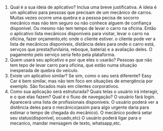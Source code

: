 1. Qual é a sua ideia de aplicativo? Inclua uma breve justificativa.
  A ideia é um aplicativo para pessoas que precisam de um mecânico de carros. Muitas vezes ocorre uma quebra e a pessoa pecisa de socorro mecânico mas não tem 
seguro ou não conhece alguem de confiança disponível. Ou mesmo não tem tempo de levar o carro na oficina. Então o aplicativo lista mecânicos 
disponíveis para visitar, levar o carro na oficina, fazer orçamento,etc onde o cliente estiver. 
o cliente pode ver a lista de mecânicos disponíveis, distância deles para onde o carro está, servços que presta(funilairia, reboque, bateria)
e a avaliação deles. 
O pagamento pelo serviço seria feito pela plataforma.
2.  Quem usará seu aplicativo e por que eles o usarão?
  Pessoas que não tem tepo de levar carro para oficina, que estão numa situação inesperada de quebra do veículo.
3.  Existe um aplicativo similar? Se sim, como o seu será diferente?
  Easy Car é bem similar, mas não tem foco em situações de emergência por exemplo. São focados mais em clientes corporativos.
4.  Como sua aplicação será estruturada? Quais telas o usuário irá interagir, e o que elas fazem? Qual é o fluxo de navegação?
  O usuário fará login. Aparecerá uma lista de profissionais disponíveis. O usuário poderá ver a distência deles para o mecânico(assim para algo urgente daria para estimar o tempo de 
chegada do mecânico).
O mecânico poderá setar seu status(disponível, ocuado,etc)
O usuário poderá ligar para o mecanico, mandar mensagem de texto, whatsapp,etc.

